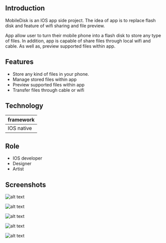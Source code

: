 
## Introduction

MobileDisk is an IOS app side project. The idea of app is to replace flash disk 
and feature of wifi sharing and file preview.

App allow user to turn their mobile phone into a flash disk to store any type of files. 
In addition, app is capable of share files through local wifi and cable. As well as, 
preview supported files within app.

## Features

- Store any kind of files in your phone.
- Manage stored files within app
- Preview supported files within app
- Transfer files through cable or wifi

## Technology

| framework |
| --------- |
| IOS native |

## Role

- IOS developer
- Designer
- Artist

## Screenshots

![alt text](https://previews.dropbox.com/p/thumb/AAyzXqZZSz_xi4RzAo0NOt1IFlqMt02fHwLhSCEwkokn6WDy-frNo7W18qPaqHiA5-5N971ayg472Nn5xAGsiRcSVjsDf42N1mqFGcTzSMJn5h3c69r3ZeaBvBMRDtKtPCw2MwGycfrwwpif7PqRcrzVENuOHT8vAkbo87IZ1gWr-NpKMScv-L7LBsu6Vax7vXQzpnM1iWtU9zGDMSuCD1o_MKhtNU4TPMenwBiE-LcV5_TexmFyPFRWoLC-YMRYGZk4WUWK5YY9waHhcvTwF1fiYv-1EV7u7flnTIYQDcS-4PkTca9MwU6RSXkJzIRhH8ehgJaLXVTPT5dWGAJlf796RFt5dR-KhUlUerzK-DH8aQ/p.png?fv_content=true&size_mode=5)

![alt text](https://previews.dropbox.com/p/thumb/AAwKT338NjrZvaVyHZ1B_gVh6moVJCZrhbahq-zlAILWiWWhPaWFVocTfZigY7IrmKwTa3-XUH-rdinYzWEB77l7hDDU8Rpz3TlGV5Z9nIjWfbHUYIEVrZR6EtVnf_1UtpEYQkf5XIo5TMzhektSeVF390QIfrRm7Rr7lKPPEgiGLGtKT9E6334IIFM_t1nBDrREFZq9dLKw-IzcOB84ertk_E95dC3Yb27YAqlBDR7u9xbJ6wux7BqTGRvfKVLl1dafITYG86KYg75jXHdbB3Za5SdqBkXNGU4YO6Lp6kKVlu4iWKhhfwy-yxmRpIlrxA-S0eS1GmC02mxze1DJYud565eEU2ZL56gUH9O2ewYdPQ/p.png?fv_content=true&size_mode=5)

![alt text](https://previews.dropbox.com/p/thumb/AAzf1GHNC-kzcgfpekvCViW1gTeM3SOWNsdZN2_s8hq_OhRmCT9tCeJ0tCyRlFJh1AZqFPjbgoQeX-rBysZ-c4P2kLi6ze4-dWOzwrxWZqAC4Xi5JCXFEgBsoEhRJd4AeP2HeEQkpEws3JX7cnmwIrcstO0gt8zjQ39oVXAt7xyDG0EZMvVt8W591YFgxNgroIWcEc0DF3Tlpobel1F_D7HQCbG3xNtBy7gvarETJ7nnUm2ziap8AZywipQffJG59L6Ndd3uOmwBZHihhK9FlwMP3v-MqVDftOy21aQfOg0z0xwvjO0zkVeYaLINr75CYj3924IGchcAblevISFfj1TmWPoIDRmvc6sYdi39k0LjDw/p.png?fv_content=true&size_mode=5)

![alt text](https://previews.dropbox.com/p/thumb/AAxohY_U-a8ecfBpqp1rcEV5S9hs3kDioorQTNj-8FNjDBXwemNCwCYNwTJZgr4cMv1gWPXYUq1A9qT8dDLFrMO0C2MbjKt1oS0wFsyB_DAvWNpv8heB3tzDaFX_DSVug_Mlv1c8Qf7Ex15jKuvdRwra3jUmDKL6gahw9XdCPfHO9OwcEBiHNc1htC--eIz2FzUxTThJ5-rDQBz_Zfhxdwx9pYGcx_kB9cyzb5Cy2FKFH_p0xowEJNNmDOSuPS5oGqFlZNvPVCXpTp219dILWAgjNHJ_8sQj26DAqMHk6R8jMeo5XlIRbU7OJDdPNgsDXXdD3tcz2Aab41Ihc26B6yUWuGCtM_e5r2-qL0qJRcnLfw/p.png?fv_content=true&size_mode=5)

![alt text](https://previews.dropbox.com/p/thumb/AAyMof-_kryemuMtQb9oGcJ4S0-miW-LLCDxKJKZfz7mdjhjuGjdZxbL3gIcAd3e-PkNhNNk2bwx0VXBPPoPnfdEvYlqHpqFSZapSGWh0JLxZUZX8_8fM3_PXd9017dQog34ZNM52IrL5h0IrbWPYsTRMwV2HD7xWXVCYGSmpCW2K0YzEqAhHQzBbSbTJwmswXiaxwwLB4lxBr3-NQgJ16jcTlOJp1ErlIrQwMtS8_yPpCz2Fgjp2v9v1n7dqrRHMNYhMiHiXkNYtda2Y5wDsRDjGlUFNOjjWqbFKIxkrt7oL9vlmPJXm2m-pcYeZ7jAgCMhUnxF18kYZPDl2WBjoibseZJR8__bct1Rqg8bob5Ang/p.png?fv_content=true&size_mode=5)


